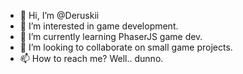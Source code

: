 - 👋 Hi, I’m @Deruskii
- 👀 I’m interested in game development.
- 🌱 I’m currently learning PhaserJS game dev.
- 💞️ I’m looking to collaborate on small game projects.
- 📫 How to reach me? Well.. dunno. 

<!---
Deruskii/Deruskii is a ✨ special ✨ repository because its `README.md` (this file) appears on your GitHub profile.
You can click the Preview link to take a look at your changes.
--->
